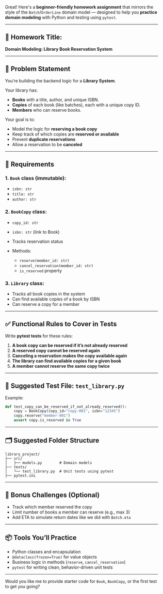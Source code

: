 Great! Here's a **beginner-friendly homework assignment** that mirrors the style of the `Batch`/`OrderLine` domain model — designed to help you **practice domain modeling** with Python and testing using `pytest`.

---

## 📝 Homework Title:

**Domain Modeling: Library Book Reservation System**

---

## 📘 Problem Statement

You’re building the backend logic for a **Library System**.

Your library has:

* **Books** with a title, author, and unique ISBN.
* **Copies** of each book (like batches), each with a unique copy ID.
* **Members** who can reserve books.

Your goal is to:

* Model the logic for **reserving a book copy**
* Keep track of which copies are **reserved or available**
* Prevent **duplicate reservations**
* Allow a reservation to be **canceled**

---

## 🎯 Requirements

### 1. `Book` class (immutable):

* `isbn: str`
* `title: str`
* `author: str`

### 2. `BookCopy` class:

* `copy_id: str`
* `isbn: str` (link to Book)
* Tracks reservation status
* Methods:

  * `reserve(member_id: str)`
  * `cancel_reservation(member_id: str)`
  * `is_reserved` property

### 3. `Library` class:

* Tracks all book copies in the system
* Can find available copies of a book by ISBN
* Can reserve a copy for a member

---

## ✅ Functional Rules to Cover in Tests

Write **pytest tests** for these rules:

1. **A book copy can be reserved if it’s not already reserved**
2. **A reserved copy cannot be reserved again**
3. **Canceling a reservation makes the copy available again**
4. **The library can find available copies for a given book**
5. **A member cannot reserve the same copy twice**

---

## 🧪 Suggested Test File: `test_library.py`

Example:

```python
def test_copy_can_be_reserved_if_not_already_reserved():
    copy = BookCopy(copy_id="copy-001", isbn="12345")
    copy.reserve("member-001")
    assert copy.is_reserved is True
```

---

## 🗂 Suggested Folder Structure

```
library_project/
├── src/
│   ├── models.py        # Domain models
├── tests/
│   └── test_library.py  # Unit tests using pytest
├── pytest.ini
```

---

## 🧠 Bonus Challenges (Optional)

* Track which member reserved the copy
* Limit number of books a member can reserve (e.g., max 3)
* Add ETA to simulate return dates like we did with `Batch.eta`

---

## 📦 Tools You’ll Practice

* Python classes and encapsulation
* `@dataclass(frozen=True)` for value objects
* Business logic in methods (`reserve`, `cancel_reservation`)
* `pytest` for writing clean, behavior-driven unit tests

---

Would you like me to provide starter code for `Book`, `BookCopy`, or the first test to get you going?
